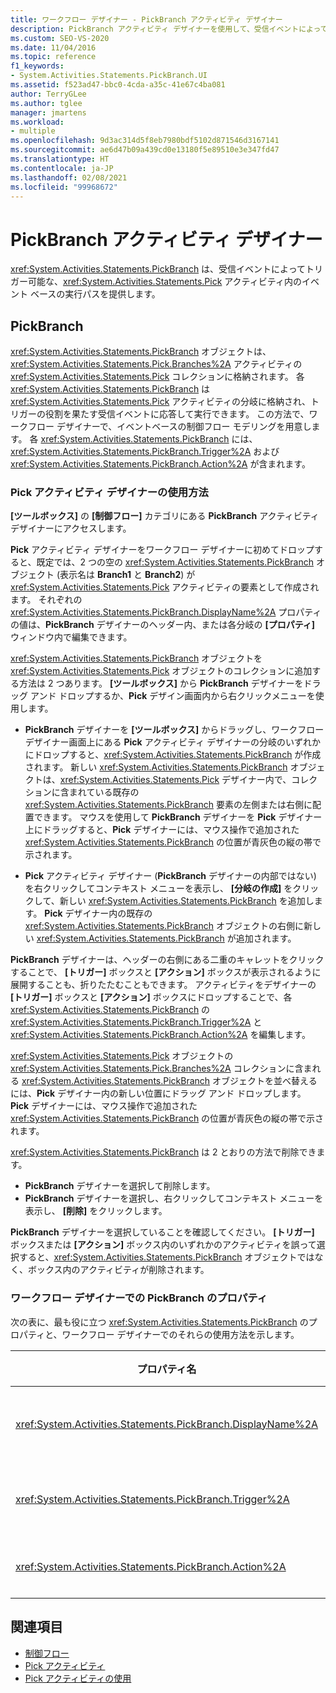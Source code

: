 ```yaml
---
title: ワークフロー デザイナー - PickBranch アクティビティ デザイナー
description: PickBranch アクティビティ デザイナーを使用して、受信イベントによってトリガー可能な Pick アクティビティ内のイベントベースの実行パスを提供する方法について説明します。
ms.custom: SEO-VS-2020
ms.date: 11/04/2016
ms.topic: reference
f1_keywords:
- System.Activities.Statements.PickBranch.UI
ms.assetid: f523ad47-bbc0-4cda-a35c-41e67c4ba081
author: TerryGLee
ms.author: tglee
manager: jmartens
ms.workload:
- multiple
ms.openlocfilehash: 9d3ac314d5f8eb7980bdf5102d871546d3167141
ms.sourcegitcommit: ae6d47b09a439cd0e13180f5e89510e3e347fd47
ms.translationtype: HT
ms.contentlocale: ja-JP
ms.lasthandoff: 02/08/2021
ms.locfileid: "99968672"
---
```

# <a name="pickbranch-activity-designer"></a>PickBranch アクティビティ デザイナー

<xref:System.Activities.Statements.PickBranch> は、受信イベントによってトリガー可能な、<xref:System.Activities.Statements.Pick> アクティビティ内のイベント ベースの実行パスを提供します。

## <a name="pickbranch"></a>PickBranch

<xref:System.Activities.Statements.PickBranch> オブジェクトは、<xref:System.Activities.Statements.Pick.Branches%2A> アクティビティの <xref:System.Activities.Statements.Pick> コレクションに格納されます。 各 <xref:System.Activities.Statements.PickBranch> は <xref:System.Activities.Statements.Pick> アクティビティの分岐に格納され、トリガーの役割を果たす受信イベントに応答して実行できます。 この方法で、ワークフロー デザイナーで、イベントベースの制御フロー モデリングを用意します。 各 <xref:System.Activities.Statements.PickBranch> には、<xref:System.Activities.Statements.PickBranch.Trigger%2A> および <xref:System.Activities.Statements.PickBranch.Action%2A> が含まれます。

### <a name="how-to-use-the-pick-activity-designer"></a>Pick アクティビティ デザイナーの使用方法

**[ツールボックス]** の **[制御フロー]** カテゴリにある **PickBranch** アクティビティ デザイナーにアクセスします。

**Pick** アクティビティ デザイナーをワークフロー デザイナーに初めてドロップすると、既定では、2 つの空の <xref:System.Activities.Statements.PickBranch> オブジェクト (表示名は **Branch1** と **Branch2**) が <xref:System.Activities.Statements.Pick> アクティビティの要素として作成されます。 それぞれの <xref:System.Activities.Statements.PickBranch.DisplayName%2A> プロパティの値は、**PickBranch** デザイナーのヘッダー内、または各分岐の **[プロパティ]** ウィンドウ内で編集できます。

<xref:System.Activities.Statements.PickBranch> オブジェクトを <xref:System.Activities.Statements.Pick> オブジェクトのコレクションに追加する方法は 2 つあります。 **[ツールボックス]** から **PickBranch** デザイナーをドラッグ アンド ドロップするか、**Pick** デザイン画面内から右クリックメニューを使用します。

- **PickBranch** デザイナーを **[ツールボックス]** からドラッグし、ワークフロー デザイナー画面上にある **Pick** アクティビティ デザイナーの分岐のいずれかにドロップすると、<xref:System.Activities.Statements.PickBranch> が作成されます。 新しい <xref:System.Activities.Statements.PickBranch> オブジェクトは、<xref:System.Activities.Statements.Pick> デザイナー内で、コレクションに含まれている既存の <xref:System.Activities.Statements.PickBranch> 要素の左側または右側に配置できます。 マウスを使用して **PickBranch** デザイナーを **Pick** デザイナー上にドラッグすると、**Pick** デザイナーには、マウス操作で追加された <xref:System.Activities.Statements.PickBranch> の位置が青灰色の縦の帯で示されます。

- **Pick** アクティビティ デザイナー (**PickBranch** デザイナーの内部ではない) を右クリックしてコンテキスト メニューを表示し、 **[分岐の作成]** をクリックして、新しい <xref:System.Activities.Statements.PickBranch> を追加します。 **Pick** デザイナー内の既存の <xref:System.Activities.Statements.PickBranch> オブジェクトの右側に新しい <xref:System.Activities.Statements.PickBranch> が追加されます。

**PickBranch** デザイナーは、ヘッダーの右側にある二重のキャレットをクリックすることで、 **[トリガー]** ボックスと **[アクション]** ボックスが表示されるように展開することも、折りたたむこともできます。 アクティビティをデザイナーの **[トリガー]** ボックスと **[アクション]** ボックスにドロップすることで、各 <xref:System.Activities.Statements.PickBranch> の <xref:System.Activities.Statements.PickBranch.Trigger%2A> と <xref:System.Activities.Statements.PickBranch.Action%2A> を編集します。

<xref:System.Activities.Statements.Pick> オブジェクトの <xref:System.Activities.Statements.Pick.Branches%2A> コレクションに含まれる <xref:System.Activities.Statements.PickBranch> オブジェクトを並べ替えるには、**Pick** デザイナー内の新しい位置にドラッグ アンド ドロップします。 **Pick** デザイナーには、マウス操作で追加された <xref:System.Activities.Statements.PickBranch> の位置が青灰色の縦の帯で示されます。

<xref:System.Activities.Statements.PickBranch> は 2 とおりの方法で削除できます。

- **PickBranch** デザイナーを選択して削除します。
- **PickBranch** デザイナーを選択し、右クリックしてコンテキスト メニューを表示し、 **[削除]** をクリックします。

**PickBranch** デザイナーを選択していることを確認してください。 **[トリガー]** ボックスまたは **[アクション]** ボックス内のいずれかのアクティビティを誤って選択すると、<xref:System.Activities.Statements.PickBranch> オブジェクトではなく、ボックス内のアクティビティが削除されます。

### <a name="pickbranch-properties-in-the-workflow-designer"></a>ワークフロー デザイナーでの PickBranch のプロパティ

次の表に、最も役に立つ <xref:System.Activities.Statements.PickBranch> のプロパティと、ワークフロー デザイナーでのそれらの使用方法を示します。

|プロパティ名|必須|使用方法|
|-|--------------|-|
|<xref:System.Activities.Statements.PickBranch.DisplayName%2A>|いいえ|**PickBranch** デザイナーのヘッダーに表示されるフレンドリ名。 既定値は Branch です。<br /><br /> <xref:System.Activities.Activity.DisplayName%2A> は必須ではありませんが、使用することをお勧めします。|
|<xref:System.Activities.Statements.PickBranch.Trigger%2A>|はい|各 <xref:System.Activities.Statements.PickBranch> には、<xref:System.Activities.Statements.PickBranch.Trigger%2A> を呼び出すことのできる <xref:System.Activities.Statements.PickBranch.Action%2A> アクションが含まれます。|
|<xref:System.Activities.Statements.PickBranch.Action%2A>|いいえ|各 <xref:System.Activities.Statements.PickBranch> には、トリガーされたときに実行される <xref:System.Activities.Statements.PickBranch.Action%2A> が含まれます。|

## <a name="see-also"></a>関連項目

- [制御フロー](../workflow-designer/control-flow-activity-designers.md)
- [Pick アクティビティ](/dotnet/framework/windows-workflow-foundation/pick-activity)
- [Pick アクティビティの使用](/dotnet/framework/windows-workflow-foundation/samples/using-the-pick-activity)